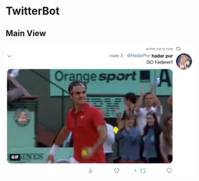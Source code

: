 # TwitterBot
## Main View

<img src="https://github.com/HadarPur/TwitterBot/blob/master/tweetView.png" width="500" height="350" />

